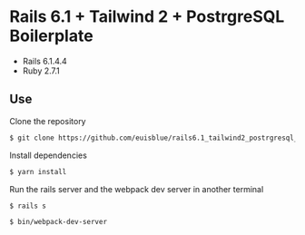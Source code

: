 # Rails 6.1 + Tailwind 2 + PostrgreSQL Boilerplate

* Rails 6.1.4.4
* Ruby 2.7.1

## Use

Clone the repository
```sh
$ git clone https://github.com/euisblue/rails6.1_tailwind2_postrgresql_boilerplate.git
```

Install dependencies
```sh
$ yarn install
```

Run the rails server and the webpack dev server in another terminal
```sh
$ rails s
``` 

```sh
$ bin/webpack-dev-server
```
